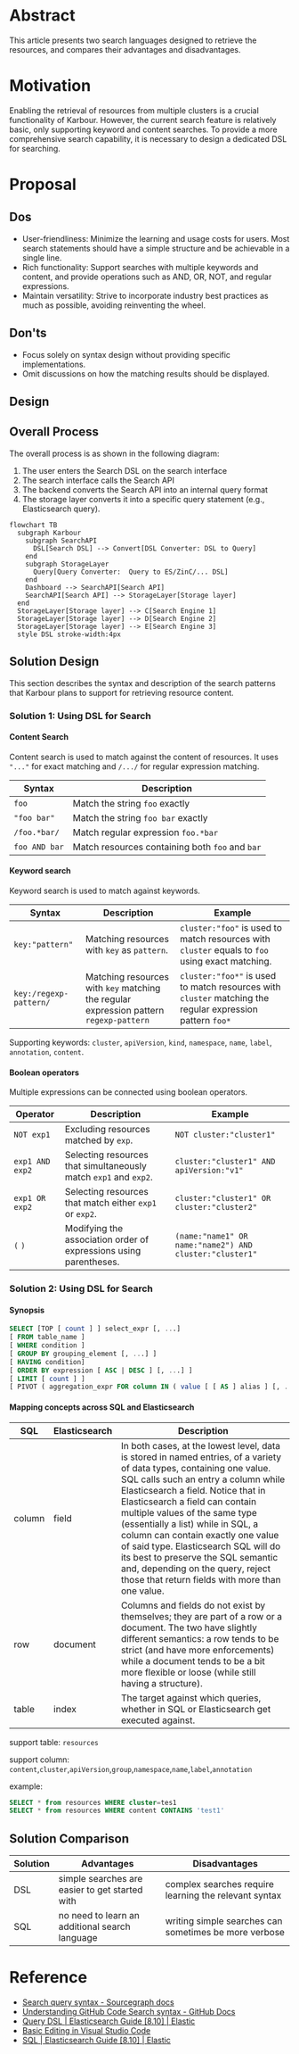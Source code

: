# Abstract

This article presents two search languages designed to retrieve the resources, and compares their advantages and disadvantages.

# Motivation

Enabling the retrieval of resources from multiple clusters is a crucial functionality of Karbour. However, the current search feature is relatively basic, only supporting keyword and content searches. To provide a more comprehensive search capability, it is necessary to design a dedicated DSL for searching.

# Proposal

## Dos

* User-friendliness: Minimize the learning and usage costs for users. Most search statements should have a simple structure and be achievable in a single line.
* Rich functionality: Support searches with multiple keywords and content, and provide operations such as AND, OR, NOT, and regular expressions.
* Maintain versatility: Strive to incorporate industry best practices as much as possible, avoiding reinventing the wheel.

## Don'ts

* Focus solely on syntax design without providing specific implementations.
* Omit discussions on how the matching results should be displayed.

## Design

## Overall Process

The overall process is as shown in the following diagram: 
1. The user enters the Search DSL on the search interface
2. The search interface calls the Search API
3. The backend converts the Search API into an internal query format
4. The storage layer converts it into a specific query statement (e.g., Elasticsearch query).

```mermaid
flowchart TB
  subgraph Karbour
    subgraph SearchAPI
      DSL[Search DSL] --> Convert[DSL Converter: DSL to Query]
    end 
    subgraph StorageLayer
      Query[Query Converter:  Query to ES/ZinC/... DSL]
    end
    Dashboard --> SearchAPI[Search API]
    SearchAPI[Search API] --> StorageLayer[Storage layer]
  end
  StorageLayer[Storage layer] --> C[Search Engine 1]
  StorageLayer[Storage layer] --> D[Search Engine 2]
  StorageLayer[Storage layer] --> E[Search Engine 3]
  style DSL stroke-width:4px
```

## Solution Design

This section describes the syntax and description of the search patterns that Karbour plans to support for retrieving resource content.

### Solution 1: Using DSL for Search

#### Content Search

Content search is used to match against the content of resources. It uses `"..."` for exact matching and `/.../` for regular expression matching.

| Syntax        | Description                                    |
|---------------|------------------------------------------------|
| `foo`         | Match the string `foo` exactly                 |
| `"foo bar"`   | Match the string `foo bar` exactly             |
| `/foo.*bar/`  | Match regular expression `foo.*bar`            |
| `foo AND bar` | Match resources containing both `foo` and `bar` |

#### Keyword search

Keyword search is used to match against keywords.

| Syntax                 | Description                                                                            | Example                                                                                                   |
|------------------------|----------------------------------------------------------------------------------------|-----------------------------------------------------------------------------------------------------------|
| `key:"pattern"`        | Matching resources with `key` as `pattern`.                                            | `cluster:"foo"` is used to match resources with `cluster` equals to `foo` using exact matching.           |
| `key:/regexp-pattern/` | Matching resources with `key` matching the regular expression pattern `regexp-pattern` | `cluster:"foo*"` is used to match resources with `cluster` matching the regular expression pattern `foo*` |

Supporting keywords: `cluster`, `apiVersion`, `kind`, `namespace`, `name`, `label`, `annotation`, `content`.

#### Boolean operators

Multiple expressions can be connected using boolean operators.

| Operator        | Description                                                       | Example                                                 |
|-----------------|-------------------------------------------------------------------|---------------------------------------------------------|
| `NOT exp1`      | Excluding resources matched by `exp`.                             | `NOT cluster:"cluster1"`                                |
| `exp1 AND exp2` | Selecting resources that simultaneously match `exp1` and `exp2`.  | `cluster:"cluster1" AND apiVersion:"v1"`                |
| `exp1 OR exp2`  | Selecting resources that match either `exp1` or `exp2`.           | `cluster:"cluster1" OR cluster:"cluster2"`              |
| `(` `)`         | Modifying the association order of expressions using parentheses. | `(name:"name1" OR name:"name2") AND cluster:"cluster1"` |

### Solution 2: Using DSL for Search

#### Synopsis

```sql
SELECT [TOP [ count ] ] select_expr [, ...]
[ FROM table_name ]
[ WHERE condition ]
[ GROUP BY grouping_element [, ...] ]
[ HAVING condition]
[ ORDER BY expression [ ASC | DESC ] [, ...] ]
[ LIMIT [ count ] ]
[ PIVOT ( aggregation_expr FOR column IN ( value [ [ AS ] alias ] [, ...] ) ) ]
```

#### Mapping concepts across SQL and Elasticsearch

| SQL    | Elasticsearch | Description                                                                                                                                                                                                                                                                                                                                                                                                                                                                                                           |
|--------|---------------|-----------------------------------------------------------------------------------------------------------------------------------------------------------------------------------------------------------------------------------------------------------------------------------------------------------------------------------------------------------------------------------------------------------------------------------------------------------------------------------------------------------------------|
| column | field         | In both cases, at the lowest level, data is stored in named entries, of a variety of data types, containing one value. SQL calls such an entry a column while Elasticsearch a field. Notice that in Elasticsearch a field can contain multiple values of the same type (essentially a list) while in SQL, a column can contain exactly one value of said type. Elasticsearch SQL will do its best to preserve the SQL semantic and, depending on the query, reject those that return fields with more than one value. |
| row    | document      | Columns and fields do not exist by themselves; they are part of a row or a document. The two have slightly different semantics: a row tends to be strict (and have more enforcements) while a document tends to be a bit more flexible or loose (while still having a structure).                                                                                                                                                                                                                                     |
| table  | index         | The target against which queries, whether in SQL or Elasticsearch get executed against.                                                                                                                                                                                                                                                                                                                                                                                                                               |

support table: `resources`

support column: `content`,`cluster`,`apiVersion`,`group`,`namespace`,`name`,`label`,`annotation`

example:

```sql
SELECT * from resources WHERE cluster=tes1
SELECT * from resources WHERE content CONTAINS 'test1'
```

## Solution Comparison

| Solution | Advantages                                     | Disadvantages                                         |
|----------|------------------------------------------------|-------------------------------------------------------|
| DSL      | simple searches are easier to get started with | complex searches require learning the relevant syntax |
| SQL      | no need to learn an additional search language | writing simple searches can sometimes be more verbose |

# Reference
* [Search query syntax - Sourcegraph docs](https://docs.sourcegraph.com/code_search/reference/queries)
* [Understanding GitHub Code Search syntax - GitHub Docs](https://docs.github.com/en/search-github/github-code-search/understanding-github-code-search-syntax)
* [Query DSL | Elasticsearch Guide [8.10] | Elastic](https://www.elastic.co/guide/en/elasticsearch/reference/current/query-dsl.html)
* [Basic Editing in Visual Studio Code](https://code.visualstudio.com/docs/editor/codebasics#_advanced-search-options)
* [SQL | Elasticsearch Guide [8.10] | Elastic](https://www.elastic.co/guide/en/elasticsearch/reference/current/xpack-sql.html)

